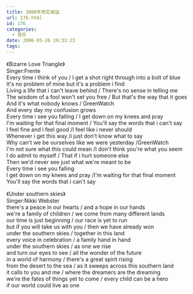 ```yaml
---
title: 2000年悉尼奥运
url: 176.html
id: 176
categories:
  - 音乐
date: 2006-05-26 19:33:23
tags:
---
```


《Bizarre Love Triangle》  
Singer:Frente  
Every time i think of you / I get a shot right through into a bolt of blue  
It's no problem of mine but it's a problem i find  
Living a life that i can't leave behind / There's no sense in telling me  
The wisdom of a fool won't set you free / But that's the way that it goes  
And it's what nobody knows / GreenWatch  
And every day my confusion grows  
Every time i see you falling / I get down on my knees and pray  
I'm waiting for that final moment / You'll say the words that i can't say  
I feel fine and i feel good /I feel like i never should  
Whenever i get this way /i just don't know what to say  
Why can't we be ourselves like we were yesterday /GreenWatch  
I'm not sure what this could mean /I don't think you're what you seem  
I do admit to myself / That if i hurt someone else  
Then we'd never see just what we're meant to be  
Every time i see you falling  
I get down on my knees and pray /I'm waiting for that final moment  
You'll say the words that i can't say  
  
  
《Under southern skies》  
Singer:Nikki Webster  
there's a peace in our hearts / and a hope in our hands  
we're a family of children / we come from many different lands  
our time is just beginning / our race is yet to run  
but if you will take us with you / then we have already won  
under the southern skies / together in this land  
every voice in celebration / a family hand in hand  
under the southern skies / as one we rise  
and turn our eyes to see / all the wonder of the future  
in a world of harmony / there's a great spirit rising  
from the desert to the sea / as it sweeps across this southern land  
it calls to you and me / where the dreamers are the dreaming  
we're the fates of things yet to come / every child can be a hero  
if our world could live as one